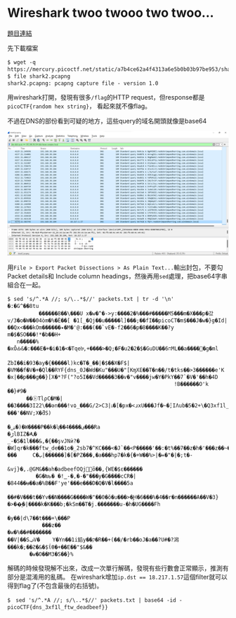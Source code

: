 # Wireshark twoo twooo two twoo...

[題目連結](https://play.picoctf.org/practice/challenge/110)

先下載檔案

```console
$ wget -q https://mercury.picoctf.net/static/a7b4ce62a4f4313a6e5b0b03b97be953/shark2.pcapng
$ file shark2.pcapng
shark2.pcapng: pcapng capture file - version 1.0
```

用wireshark打開，發現有很多`/flag`的HTTP request，但response都是`picoCTF{random hex string}`，
看起來就不像flag。

不過在DNS的部份看到可疑的地方，這些query的域名開頭就像是base64

![screenshot](Wireshark%20twoo%20twooo%20two%20twoo....webp)

用`File > Export Packet Dissections > As Plain Text...`輸出封包，不要勾Packet details和
Include column headings，然後再用`sed`處理，把base64字串組合在一起。

```cosnole
$ sed 's/^.*A //; s/\..*$//' packets.txt | tr -d '\n'
�:�G^��8tu
          ������8��\���U x�w�^�->y:����2�%���#�����M5���m�X���p�갔v/3�o�W��04òm�%�Ѐ��[ �1[_�Qj��u�����l]���;��fI��picoCT�m$���J�w�}g�Id|��Qx<���kOm������٭�M�'@:���(��`vE�-f2��6�p�8����K��?y m�$�SO���!*�b��H+
   n�����% �xǑԂ&�:���E�+�i�1�<�Tqebͧ,+����>�Q;�F�u2�2�$�GuDU��ח6ML��a����΂�g�ml
                                                                              ZbI��i�93�ay�{�����l)kc�T�_��|�$��X�F$|�VM��f�V�+�Ql��RYF{dns_0J�Wd�Ku"���U�"[KɱXE��T�n��/t�tks��>3������e'K    �x|��p���g��}[X�*?F("?o5I��Vd�����3��v�"v����jw�Y�PkY��7`�V�'��h�4D
                                                     !B�����݇�O'k
��}#9�
      ��㋣TlρC�M�|��3����3I22\��әn���!v۵_���G/2>Cۃ|3�[�px�<ɹxU���Jf�~�̓;IΛub�5�2+\�Q3xf1l_2NGn��%~gOy�C���M�մ8�M�����(�\���c�3l�ҟʓ�_�k�-���'��NV;X�ƌS)
                                               �ۺ�)�W����P��k�ʮ��4����ی���Ra
�ڑlBIZ�ꬊ�
_-�S�1l���&,�{��şvJNѝ?� �W]qr�k���ftw_de��1o�_2sb7�^KC���<�J`��<P�����'��:�t%��7��z�h�'���z��~�A�,�4�8�H�     ���     C�ٻ|������]�[�PZ���,�a���hp7�k�{�+W��%>|�=�"�|�;t�-
                                                                   &vj}�,.@GM&��ah�adbeefOQjꉱ̎o��,{WE�$ԑ������
         �G�Խь� �!̳-�,�-�"���y�G����cCR�|�844��ʉ��a�%B��F'ye'���e���D�Q�V�l����5a
                                                                                ��#�V���t��Yv��N����G����W�"��0�ǒ�u���>�Ԩ�6���%�4��r�n������A��V�3}�>��͉�|����k�K���b;�kSm��T�j.�������u-�h�UG����Fh
                                                                                             �y��|d\7��t���+\���P
           ���z��
�w�%��#�������
��V|��SݠV�    Y�Yn��1i錎y��ק�R��+(��/�rb��oJ�a��?U#�?潟���k�;��Ƨ�&�$ΐѲ�+��E��"$&��
       �w�O��M3�S��}%    
 ```

解碼的時候發現解不出來，改成一次單行解碼，發現有些行數會正常顯示，推測有部分是混淆用的亂碼。
在wireshark增加`ip.dst == 18.217.1.57`這個filter就可以得到flag了(不包含最後的右括號)。

```console
$　sed 's/^.*A //; s/\..*$//' packets.txt | base64 -id -
picoCTF{dns_3xf1l_ftw_deadbeef}}
```
